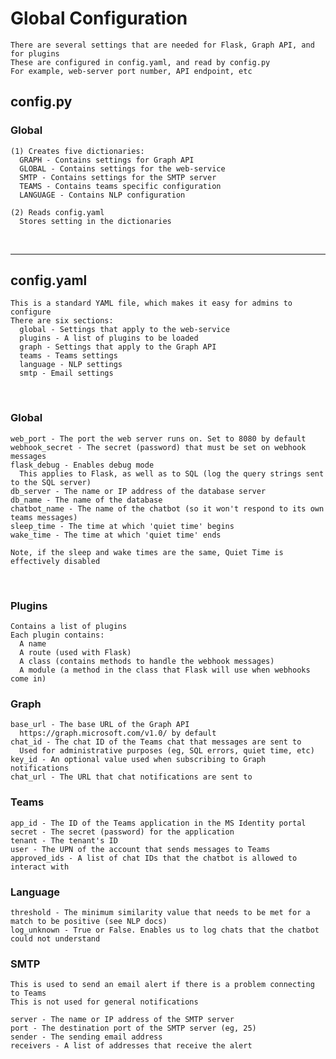 # Global Configuration
    There are several settings that are needed for Flask, Graph API, and for plugins  
    These are configured in config.yaml, and read by config.py  
    For example, web-server port number, API endpoint, etc  
  

## config.py
### Global
    (1) Creates five dictionaries:  
      GRAPH - Contains settings for Graph API  
      GLOBAL - Contains settings for the web-service  
      SMTP - Contains settings for the SMTP server
      TEAMS - Contains teams specific configuration
      LANGUAGE - Contains NLP configuration
    
    (2) Reads config.yaml  
      Stores setting in the dictionaries  
    
    
    
&nbsp;<br>
- - - -
## config.yaml
    This is a standard YAML file, which makes it easy for admins to configure  
    There are six sections:  
      global - Settings that apply to the web-service  
      plugins - A list of plugins to be loaded
      graph - Settings that apply to the Graph API  
      teams - Teams settings
      language - NLP settings
      smtp - Email settings

&nbsp;<br>
### Global
    web_port - The port the web server runs on. Set to 8080 by default  
    webhook_secret - The secret (password) that must be set on webhook messages  
    flask_debug - Enables debug mode
      This applies to Flask, as well as to SQL (log the query strings sent to the SQL server)
    db_server - The name or IP address of the database server
    db_name - The name of the database
    chatbot_name - The name of the chatbot (so it won't respond to its own teams messages)
    sleep_time - The time at which 'quiet time' begins
    wake_time - The time at which 'quiet time' ends
    
    Note, if the sleep and wake times are the same, Quiet Time is effectively disabled
    

&nbsp;<br>
### Plugins
    Contains a list of plugins
    Each plugin contains:
      A name
      A route (used with Flask)
      A class (contains methods to handle the webhook messages)
      A module (a method in the class that Flask will use when webhooks come in)

### Graph
    base_url - The base URL of the Graph API  
      https://graph.microsoft.com/v1.0/ by default  
    chat_id - The chat ID of the Teams chat that messages are sent to  
      Used for administrative purposes (eg, SQL errors, quiet time, etc)
    key_id - An optional value used when subscribing to Graph notifications
    chat_url - The URL that chat notifications are sent to

### Teams
    app_id - The ID of the Teams application in the MS Identity portal
    secret - The secret (password) for the application
    tenant - The tenant's ID
    user - The UPN of the account that sends messages to Teams
    approved_ids - A list of chat IDs that the chatbot is allowed to interact with
    
### Language
    threshold - The minimum similarity value that needs to be met for a match to be positive (see NLP docs)
    log_unknown - True or False. Enables us to log chats that the chatbot could not understand
  
### SMTP
    This is used to send an email alert if there is a problem connecting to Teams  
    This is not used for general notifications

    server - The name or IP address of the SMTP server
    port - The destination port of the SMTP server (eg, 25)
    sender - The sending email address
    receivers - A list of addresses that receive the alert


